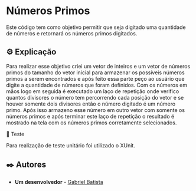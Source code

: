 # Números Primos

Este código tem como objetivo permitir que seja digitado uma quantidade de números e retornará os números primos digitados.

## ⚙️ Explicação

Para realizar esse objetivo criei um vetor de inteiros e um vetor de números primos do tamanho do vetor inicial para armazenar
os possíveis números primos a serem encontrados e após feito essa parte peço ao usuário que digite a quantidade de números que
foram definidos.
Com os números em mãos logo em seguida é executado um laço de repetição onde verifico quantos divisores o número tem percorrendo
cada posição do vetor e se houver somente dois divisores então o número digitado é um número primo. Após isso armazeno esse número
em outro vetor com somente os números primos e após terminar este laço de repetição o resultado é mostrado na tela com os números
primos corretamente selecionados.

🔧 Teste

Para realização de teste unitário foi utilizado o XUnit.

## ✒️ Autores

* **Um desenvolvedor** - [Gabriel Batista]([https://github.com/batiistta])
